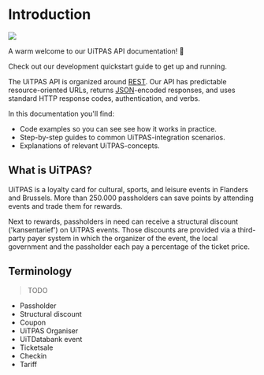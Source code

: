 # Introduction

![](../../assets/images/uitpas.png)

A warm welcome to our UiTPAS API documentation! 👋

Check out our development quickstart guide to get up and running.

The UiTPAS API is organized around [REST](https://en.wikipedia.org/wiki/Representational_state_transfer). Our API has predictable resource-oriented URLs, returns [JSON](https://www.json.org/json-en.html)-encoded responses, and uses standard HTTP response codes, authentication, and verbs.

In this documentation you'll find:

- Code examples so you can see see how it works in practice.
- Step-by-step guides to common UiTPAS-integration scenarios.
- Explanations of relevant UiTPAS-concepts.

## What is UiTPAS?
UiTPAS is a loyalty card for cultural, sports, and leisure events in Flanders and Brussels. More than 250.000 passholders can save points by attending events and trade them for rewards.

Next to rewards, passholders in need can receive a structural discount ('kansentarief') on UiTPAS events. Those discounts are provided via a third-party payer system in which the organizer of the event, the local government and the passholder each pay a percentage of the ticket price.


## Terminology

> TODO

* Passholder
* Structural discount
* Coupon
* UiTPAS Organiser
* UiTDatabank event
* Ticketsale
* Checkin
* Tariff

